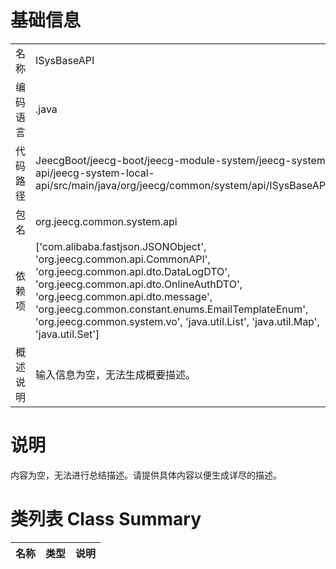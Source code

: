 # 基础信息

|      |      |
|------|------|
| 名称 | ISysBaseAPI |
| 编码语言 | .java |
| 代码路径 | JeecgBoot/jeecg-boot/jeecg-module-system/jeecg-system-api/jeecg-system-local-api/src/main/java/org/jeecg/common/system/api/ISysBaseAPI.java |
| 包名 | org.jeecg.common.system.api |
| 依赖项 | ['com.alibaba.fastjson.JSONObject', 'org.jeecg.common.api.CommonAPI', 'org.jeecg.common.api.dto.DataLogDTO', 'org.jeecg.common.api.dto.OnlineAuthDTO', 'org.jeecg.common.api.dto.message', 'org.jeecg.common.constant.enums.EmailTemplateEnum', 'org.jeecg.common.system.vo', 'java.util.List', 'java.util.Map', 'java.util.Set'] |
| 概述说明 | 输入信息为空，无法生成概要描述。 |

# 说明

内容为空，无法进行总结描述。请提供具体内容以便生成详尽的描述。

# 类列表 Class Summary

| 名称   | 类型  | 说明 |
|-------|------|-------------|




